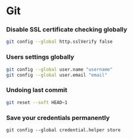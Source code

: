 # Git

### Disable SSL certificate checking globally 
```bash
git config --global http.sslVerify false 
```

### Users settings globally
```bash
git config --global user.name "username"
git config --global user.email "email"
```

### Undoing last commit 
```bash
git reset --soft HEAD~1
```

### Save your credentials permanently
```
git config --global credential.helper store

```

